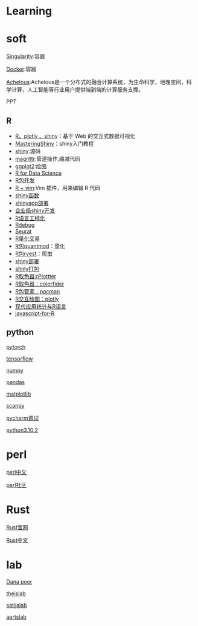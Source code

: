 # Learning

# soft

[Singularity](https://sylabs.io/guides/3.7/user-guide/index.html):容器

[Docker](https://www.docker.com/get-started):容器

[Achelous](http://www.xtaohub.com/):Achelous是一个分布式的融合计算系统，为生命科学，地理空间，科学计算，人工智能等行业用户提供端到端的计算服务支撑。

PPT

## R

- [R、plotly 、shiny](https://plotly-r.com/)：基于 Web 的交互式数据可视化
- [MasteringShiny](https://mastering-shiny.org/index.html)：shiny入门教程
- [shiny](https://github.com/rstudio/shiny):源码
- [magrittr](https://cran.r-project.org/web/packages/magrittr/vignettes/magrittr.html):管道操作,缩减代码
- [ggplot2](https://ggplot2.tidyverse.org/):绘图
- [R for Data Science](https://r4ds.had.co.nz/index.html)
- [R包开发](https://r-packages-zh-cn.readthedocs.io/zh_CN/latest/)
- [R + vim](https://github.com/jalvesaq/Nvim-R):Vim 插件，用来编辑 R 代码
- [shiny函数](https://shiny.rstudio.com/reference/shiny/1.7.0/)
- [shinyapp部署](https://www.shinyapps.io/admin/#/tokens)
- [企业级shiny开发](https://xiangyun.rbind.io/2021/08/shiny-in-production/)
- [R语言工程化](https://engineering-shiny.org/)
- [Rdebug](http://adv-r.had.co.nz/Exceptions-Debugging.html)
- [Seurat](https://satijalab.org/seurat/articles/)
- [R量化交易](https://ask.hellobi.com/blog/R_shequ/5941)
- [R包quantmod](http://www.quantmod.com/)：量化
- [R包rvest](https://rvest.tidyverse.org/)：爬虫
- [shiny部署](https://engineering-shiny.org/golem.html)
- [shiny打包](https://chasemc.github.io/electricShine/)
- [R取色器:rPlottter](https://github.com/woobe/rPlotter)
- [R取色器：colorfider](https://github.com/zumbov2/colorfindr)
- [R包管家：pacman](https://www.rdocumentation.org/packages/pacman/versions/0.5.1)
- [R交互绘图：plotly](https://plotly.com/r/)
- [现代应用统计与R语言](https://bookdown.org/xiangyun/masr/)
- [javascript-for-R](https://book.javascript-for-r.com/)

## python

[pytorch](https://pytorch.org/tutorials/)

[tensorflow](https://www.tensorflow.org/tutorials/quickstart/beginner?hl=zh-cn)

[numpy](https://numpy123.com/article/basics/python_numpy_tutorial/)

[pandas](https://pandas.pydata.org/docs/user_guide/index.html)

[matplotlib](https://matplotlib.org/stable/tutorials/index.html)

[scanpy](https://scanpy.readthedocs.io/en/stable/tutorials.html)

[pycharm调试](https://www.zhihu.com/question/37787004)

[python3.10.2](https://docs.python.org/zh-cn/3/tutorial/index.html)

# perl

[perl中文](https://www.runoob.com/perl/perl-tutorial.html)

[perl社区](https://www.perl.org/community.html)

# Rust

[Rust官网](https://www.rust-lang.org/zh-CN/)

[Rust中文](https://www.runoob.com/rust/rust-tutorial.html)

# lab

[Dana peer](https://www.mskcc.org/research/ski/labs/dana-pe-er)

[theislab](https://www.helmholtz-munich.de/icb/)

[satijalab](https://satijalab.org/)

[aertslab](https://aertslab.org/)
